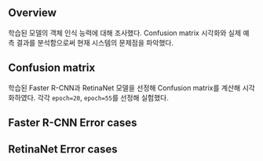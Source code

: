 ## Overview

학습된 모델의 객체 인식 능력에 대해 조사했다. Confusion matrix 시각화와 실제 예측 결과를 분석함으로써 현재 시스템의 문제점을 파악했다.

## Confusion matrix

학습된 Faster R-CNN과 RetinaNet 모델을 선정해 Confusion matrix를 계산해 시각화하였다.
각각 `epoch=20`, `epoch=55`를 선정해 실험했다.

## Faster R-CNN Error cases

## RetinaNet Error cases

